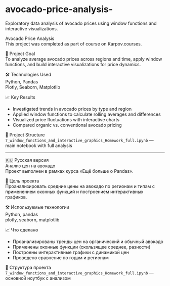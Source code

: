 # avocado-price-analysis-
Exploratory data analysis of avocado prices using window functions and interactive visualizations.

Avocado Price Analysis  
This project was completed as part of course on Karpov.courses.

📌 Project Goal  
To analyze average avocado prices across regions and time, apply window functions, and build interactive visualizations for price dynamics.

🛠 Technologies Used  
Python, Pandas  
Plotly, Seaborn, Matplotlib

📈 Key Results  
- Investigated trends in avocado prices by type and region  
- Applied window functions to calculate rolling averages and differences  
- Visualized price fluctuations with interactive charts  
- Compared organic vs. conventional avocado pricing

📂 Project Structure  
`7_window_functions_and_interactive_graphics_Homework_full.ipynb` — main notebook with full analysis

---

🇷🇺 Русская версия  
Анализ цен на авокадо  
Проект выполнен в рамках курса «Ещё больше о Pandas».

📌 Цель проекта  
Проанализировать средние цены на авокадо по регионам и типам с применением оконных функций и построением интерактивных графиков.

🛠 Используемые технологии  
Python, pandas  
plotly, seaborn, matplotlib

📈 Что сделано  
- Проанализированы тренды цен на органический и обычный авокадо  
- Применены оконные функции (скользящее среднее, разности)  
- Построены интерактивные графики с динамикой цен  
- Проведено сравнение по годам и регионам

📂 Структура проекта  
`7_window_functions_and_interactive_graphics_Homework_full.ipynb` — основной ноутбук с анализом
